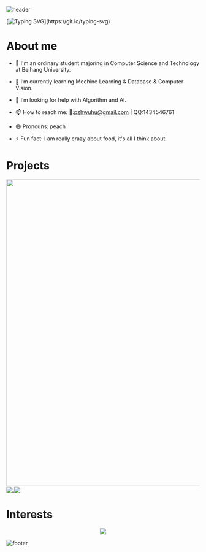 
<!--
**pzhwuhu/pzhwuhu** is a ✨ _special_ ✨ repository because its `README.md` (this file) appears on your GitHub profile.
-->

![header](https://capsule-render.vercel.app/api?type=speech&height=300&color=gradient&customColorList=0&text=Hi%20there&textBg=false&desc=I'm%20pzhwuhu&fontAlignY=35&descSize=30&descAlignY=57)


[![Typing SVG](https://readme-typing-svg.demolab.com?font=Fira+Code&weight=500&size=36&pause=1000&color=fba877¢er=true&vCenter=true&width=900&height=100&lines=Welcome+to+my+Github+profile+page+!)](https://git.io/typing-svg)


# About me
- 👯 I'm an ordinary student majoring in Computer Science and Technology at Beihang University.

- 🌱 I’m currently learning Mechine Learning & Database & Computer Vision.

- 🤔 I’m looking for help with Algorithm and AI.

- 📫 How to reach me: 📧:pzhwuhu@gmail.com | QQ:1434546761

- 😄 Pronouns: peach

- ⚡ Fun fact: I am really crazy about food, it's all I think about.


# Projects
<img width="800" src="https://github-readme-activity-graph.vercel.app/graph?username=pzhwuhu&theme=github-compact&hide_border=true&area=true" />

<a href="https://github.com/anuraghazra/github-readme-stats">
  <img align="center" src="https://github-readme-stats.vercel.app/api/wakatime?username=pzhwuhu&theme=transparent&hide_border=true&layout=compact&langs_count=20" />
</a>

<a href="https://github.com/anuraghazra/convoychat">
  <img align="center" src="https://github-readme-stats.vercel.app/api/top-langs/?username=pzhwuhu&theme=transparent&hide_border=true&layout=pie&langs_count=8" />
</a>


# Interests

<p align="center">
  <a href="https://skillicons.dev">
    <img src="https://skillicons.dev/icons?i=c,java,py,linux,ubuntu,bash,anaconda,git,github,vscode,idea,vim,sublime,unreal,raspberrypi" />
  </a>
</p>



![footer](https://capsule-render.vercel.app/api?type=waving&height=300&color=gradient&customColorList=0,23,27&text=THE%20END&section=footer&fontAlignY=75&desc=Stay%20hungray,%20stay%20foolish&descAlignY=47&descSize=30)
